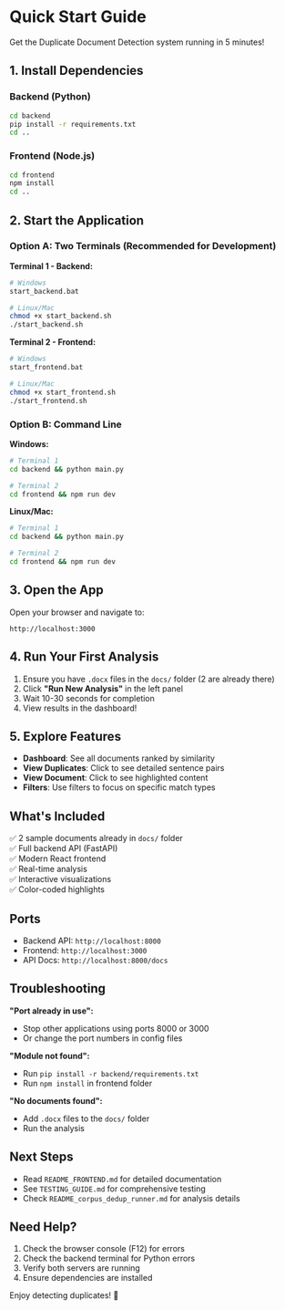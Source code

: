 # Quick Start Guide

Get the Duplicate Document Detection system running in 5 minutes!

## 1. Install Dependencies

### Backend (Python)
```bash
cd backend
pip install -r requirements.txt
cd ..
```

### Frontend (Node.js)
```bash
cd frontend
npm install
cd ..
```

## 2. Start the Application

### Option A: Two Terminals (Recommended for Development)

**Terminal 1 - Backend:**
```bash
# Windows
start_backend.bat

# Linux/Mac
chmod +x start_backend.sh
./start_backend.sh
```

**Terminal 2 - Frontend:**
```bash
# Windows
start_frontend.bat

# Linux/Mac  
chmod +x start_frontend.sh
./start_frontend.sh
```

### Option B: Command Line

**Windows:**
```bash
# Terminal 1
cd backend && python main.py

# Terminal 2
cd frontend && npm run dev
```

**Linux/Mac:**
```bash
# Terminal 1
cd backend && python main.py

# Terminal 2
cd frontend && npm run dev
```

## 3. Open the App

Open your browser and navigate to:
```
http://localhost:3000
```

## 4. Run Your First Analysis

1. Ensure you have `.docx` files in the `docs/` folder (2 are already there)
2. Click **"Run New Analysis"** in the left panel
3. Wait 10-30 seconds for completion
4. View results in the dashboard!

## 5. Explore Features

- **Dashboard**: See all documents ranked by similarity
- **View Duplicates**: Click to see detailed sentence pairs
- **View Document**: Click to see highlighted content
- **Filters**: Use filters to focus on specific match types

## What's Included

✅ 2 sample documents already in `docs/` folder  
✅ Full backend API (FastAPI)  
✅ Modern React frontend  
✅ Real-time analysis  
✅ Interactive visualizations  
✅ Color-coded highlights  

## Ports

- Backend API: `http://localhost:8000`
- Frontend: `http://localhost:3000`
- API Docs: `http://localhost:8000/docs`

## Troubleshooting

**"Port already in use":**
- Stop other applications using ports 8000 or 3000
- Or change the port numbers in config files

**"Module not found":**
- Run `pip install -r backend/requirements.txt`
- Run `npm install` in frontend folder

**"No documents found":**
- Add `.docx` files to the `docs/` folder
- Run the analysis

## Next Steps

- Read `README_FRONTEND.md` for detailed documentation
- See `TESTING_GUIDE.md` for comprehensive testing
- Check `README_corpus_dedup_runner.md` for analysis details

## Need Help?

1. Check the browser console (F12) for errors
2. Check the backend terminal for Python errors
3. Verify both servers are running
4. Ensure dependencies are installed

Enjoy detecting duplicates! 🎉

